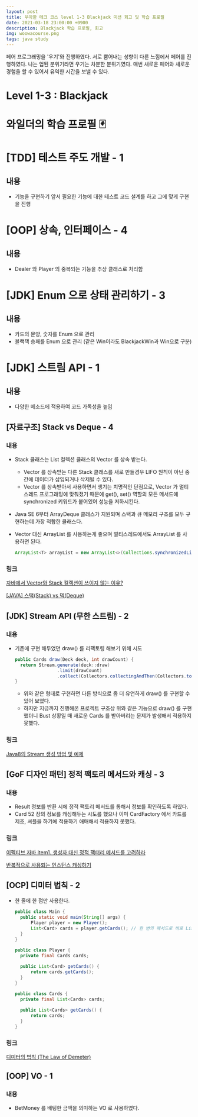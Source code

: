 ```yaml
---
layout: post
title: 우아한 테크 코스 level 1-3 Blackjack 미션 회고 및 학습 프로필
date: 2021-03-18 23:00:00 +0900
description: Blackjack 학습 프로필, 회고
img: woowacourse.png
tags: java study
---
```


페어 프로그래밍을 '우기'와 진행하였다.
서로 뿜어내는 성향이 다른 느낌에서 페어를 진행하였다. 나는 업된 분위기라면 우기는 차분한 분위기였다.
매번 새로운 페어와 새로운 경험을 할 수 있어서 유익한 시간을 보낼 수 있다.

# Level 1-3 : Blackjack
  
# 와일더의 학습 프로필 🃏

# [TDD] 테스트 주도 개발 - 1
## 내용
- 기능을 구현하기 앞서 필요한 기능에 대한 테스트 코드 설계를 하고 그에 맞게 구현을 진행

# [OOP] 상속, 인터페이스 - 4
## 내용
- Dealer 와 Player 의 중복되는 기능을 추상 클래스로 처리함

# [JDK] Enum 으로 상태 관리하기 - 3
## 내용
- 카드의 문양, 숫자를 Enum 으로 관리
- 블랙잭 승패를 Enum 으로 관리 (같은 Win이라도 BlackjackWin과 Win으로 구분)

# [JDK] 스트림 API - 1
## 내용
- 다양한 메소드에 적용하여 코드 가독성을 높임

## [자료구조] Stack vs Deque - 4

### 내용

- Stack 클래스는 List 컬렉션 클래스의 Vector 를 상속 받는다.

  - Vector 를 상속받는 다른 Stack 클래스를 새로 만들경우 LIFO 원칙이 아닌 중간에 데이터가 삽입되거나 삭제될 수 있다.
  - Vector 를 상속받아서 사용하면서 생기는 치명적인 단점으로, Vector 가 멀티스레드 프로그래밍에 맞춰졌기 때문에 get(), set() 역할의 모든 메서드에 synchronized 키워드가 붙어있어 성능을 저하시킨다.

- Java SE 6부터 ArrayDeque 클래스가 지원되며 스택과 큐 메모리 구조를 모두 구현하는데 가장 적합한 클래스다.

- Vector 대신 ArrayList 를 사용하는게 좋으며 멀티스레드에서도 ArrayList 를 사용하면 된다.

  ```java
  ArrayList<T> arrayList = new ArrayList<>(Collections.synchronizedList());
  ```

### 링크

[자바에서 Vector와 Stack 컬렉션이 쓰이지 않는 이유?](https://aahc.tistory.com/8)

[[JAVA] 스택(Stack) vs 덱(Deque)](https://chucoding.tistory.com/50)

## [JDK] Stream API (무한 스트림) - 2

### 내용

- 기존에 구현 해두었던 draw() 를 리팩토링 해보기 위해 시도

  ```java
  public Cards draw(Deck deck, int drawCount) {
  	return Stream.generate(deck::draw)
                  .limit(drawCount)
                  .collect(Collectors.collectingAndThen(Collectors.toList(), Cards::new));
  }
  ```

  - 위와 같은 형태로 구현하면 다른 방식으로 좀 더 유연하게 draw() 를 구현할 수 있어 보였다.
  - 하지만 지금까지 진행해온 프로젝트 구조상 위와 같은 기능으로 draw() 를 구현 했더니 Bust 상황일 때 새로운 Cards 를 받아버리는 문제가 발생해서 적용하지 못했다.

### 링크

[Java8의 Stream 생성 방법 및 예제](https://codechacha.com/ko/stream-creation/)

## [GoF 디자인 패턴] 정적 팩토리 메서드와 캐싱 - 3

### 내용

- Result 정보를 반환 시에 정적 팩토리 메서드를 통해서 정보를 확인하도록 하였다.
- Card 52 장의 정보를 캐싱해두는 시도를 했으나 이미 CardFactory 에서 카드를 제조, 셔플을 하기에 적용하기 애매해서 적용하지 못했다.

### 링크

[이펙티브 자바 item1. 생성자 대신 정적 팩터리 메서드를 고려하라](https://lns13301.github.io/github-blog/effective_java_item1/)

[반복적으로 사용되는 인스턴스 캐싱하기](https://woowacourse.github.io/javable/post/2020-06-24-caching-instance/)

## [OCP] 디미터 법칙 - 2

- 한 줄에 한 점만 사용한다.

  ```java
  public class Main {
  	public static void main(String[] args) {
  		Player player = new Player();
  		List<Card> cards = player.getCards(); // 한 번의 메서드로 바로 List<Card> 를 가져온다.
  	}
  }
  
  public class Player {
  	private final Cards cards;
  	
  	public List<Card> getCards() {
  		return cards.getCards();
  	}
  }
  
  public class Cards {
  	private final List<Cards> cards;
  	
  	public List<Cards> getCards() {
  		return cards;
  	}
  }
  ```

### 링크

[디미터의 법칙 (The Law of Demeter)](https://johngrib.github.io/wiki/law-of-demeter/)

## [OOP] VO - 1

### 내용

-  BetMoney 를 배팅한 금액을 의미하는 VO 로 사용하였다.
